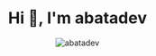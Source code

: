 <h1 align="center">Hi 👋, I'm abatadev</h1>

<center>
  <img align="center" src="https://github-readme-stats.vercel.app/api?username=abatadev&show_icons=true&locale=en" alt="abatadev" />
</center>

